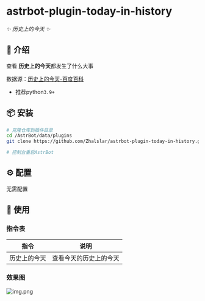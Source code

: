 

# astrbot-plugin-today-in-history

_✨ 历史上的今天 ✨_



## 📖 介绍

查看 **历史上的今天**都发生了什么大事

数据源：[历史上的今天-百度百科](https://baike.baidu.com/calendar/)


- 推荐python`3.9+`


## 📦 安装

```bash
# 克隆仓库到插件目录
cd /AstrBot/data/plugins
git clone https://github.com/Zhalslar/astrbot-plugin-today-in-history.git

# 控制台重启AstrBot
```

## ⚙️ 配置

无需配置


## 🎉 使用
### 指令表
| 指令  | 说明 |
|:-----:|:----:|
| 历史上的今天 | 查看今天的历史上的今天 |


### 效果图

![img.png](img.png)



